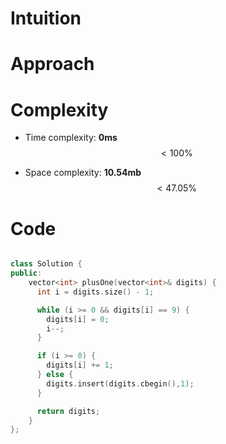 # Intuition
<!-- Describe your first thoughts on how to solve this problem. -->

# Approach
<!-- Describe your approach to solving the problem. -->

# Complexity
- Time complexity: **0ms** $$ < 100\% $$
<!-- Add your time complexity here, e.g. $$O(n)$$ -->

- Space complexity: **10.54mb** $$ < 47.05\% $$
<!-- Add your space complexity here, e.g. $$O(n)$$ -->

# Code
```cpp []

class Solution {
public:
    vector<int> plusOne(vector<int>& digits) {
      int i = digits.size() - 1;

      while (i >= 0 && digits[i] == 9) {
        digits[i] = 0;
        i--;
      }

      if (i >= 0) {
        digits[i] += 1;
      } else {
        digits.insert(digits.cbegin(),1);
      }

      return digits;
    }
};

```